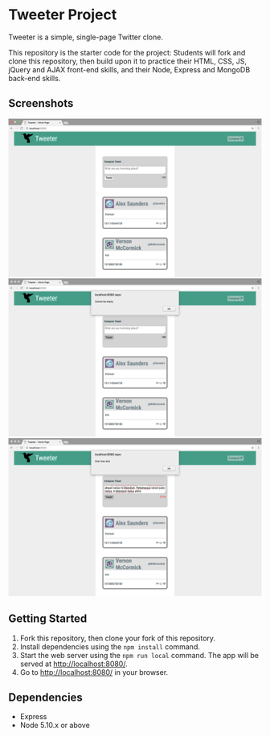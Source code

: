 # Tweeter Project

Tweeter is a simple, single-page Twitter clone.

This repository is the starter code for the project: Students will fork and clone this repository, then build upon it to practice their HTML, CSS, JS, jQuery and AJAX front-end skills, and their Node, Express and MongoDB back-end skills.

## Screenshots

!["Screenshot of the tweet compose box"](https://github.com/The-Promised-End/tweeter/blob/master/docs/Tweeterbox.png)
!["Screenshot of textbox empty warning"](https://github.com/The-Promised-End/tweeter/blob/master/docs/Textbox-empty-warning.png)
!["Screenshot of max character exceeded warning"](https://github.com/The-Promised-End/tweeter/blob/master/docs/Character-limit-exceeded-warning.png)

## Getting Started

1. Fork this repository, then clone your fork of this repository.
2. Install dependencies using the `npm install` command.
3. Start the web server using the `npm run local` command. The app will be served at <http://localhost:8080/>.
4. Go to <http://localhost:8080/> in your browser.

## Dependencies

- Express
- Node 5.10.x or above
